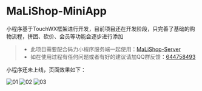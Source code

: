 # MaLiShop-MiniApp

小程序基于TouchWX框架进行开发，目前项目还在开发阶段，只完善了基础的购物流程，拼团、砍价、会员等功能会逐步进行添加

> * 此项目需要配合码力小程序服务端一起使用：[MaLiShop-Server](https://github.com/eoen/MaLiShop-Server)
> * 如在使用过程有任何问题或者有好的建议请加QQ群反馈：[644758493](//shang.qq.com/wpa/qunwpa?idkey=d7e9765f47f360e1d1d0d50055f91af8f437e1f9c032a0146f783dbcb4a0f435)

小程序还未上线，页面效果如下：

![01](https://cdn.maliapi.cn/image/20180820171258.jpg)
![02](https://cdn.maliapi.cn/image/20180820214234.jpg) 
![03](https://cdn.maliapi.cn/image/20180820263713.jpg)
